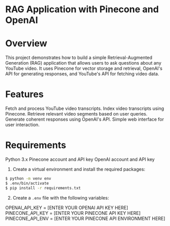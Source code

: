 # RAG Application with Pinecone and OpenAI

# Overview
This project demonstrates how to build a simple Retrieval-Augmented Generation (RAG) application that allows users to ask questions about any YouTube video. It uses Pinecone for vector storage and retrieval, OpenAI's API for generating responses, and YouTube's API for fetching video data.

# Features
Fetch and process YouTube video transcripts.
Index video transcripts using Pinecone.
Retrieve relevant video segments based on user queries.
Generate coherent responses using OpenAI's API.
Simple web interface for user interaction.

# Requirements
Python 3.x
Pinecone account and API key
OpenAI account and API key


1. Create a virtual environment and install the required packages:

```bash
$ python -m venv env
$ .env/bin/activate
$ pip install -r requirements.txt
```

2. Create a `.env` file with the following variables:

OPENAI_API_KEY = [ENTER YOUR OPENAI API KEY HERE]
PINECONE_API_KEY = [ENTER YOUR PINECONE API KEY HERE]
PINECONE_API_ENV = [ENTER YOUR PINECONE API ENVIRONMENT HERE]
